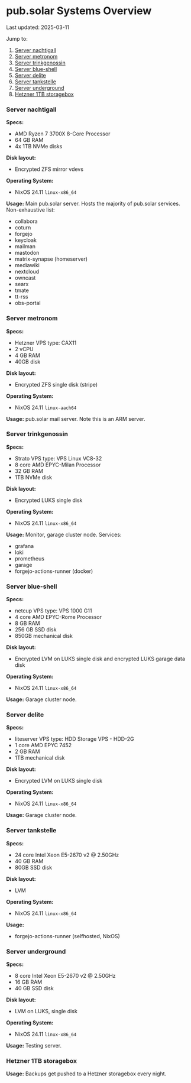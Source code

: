 # pub.solar Systems Overview

Last updated: 2025-03-11

Jump to:

1. [Server nachtigall](#server-nachtigall)
2. [Server metronom](#server-metronom)
3. [Server trinkgenossin](#server-trinkgenossin)
4. [Server blue-shell](#server-blue-shell)
5. [Server delite](#server-delite)
6. [Server tankstelle](#server-tankstelle)
7. [Server underground](#server-underground)
8. [Hetzner 1TB storagebox](#hetzner-1tb-storagebox)

### Server nachtigall

**Specs:**

- AMD Ryzen 7 3700X 8-Core Processor
- 64 GB RAM
- 4x 1TB NVMe disks

**Disk layout:**

- Encrypted ZFS mirror vdevs

**Operating System:**

- NixOS 24.11 `linux-x86_64`

**Usage:**
Main pub.solar server. Hosts the majority of pub.solar services. Non-exhaustive list:

- collabora
- coturn
- forgejo
- keycloak
- mailman
- mastodon
- matrix-synapse (homeserver)
- mediawiki
- nextcloud
- owncast
- searx
- tmate
- tt-rss
- obs-portal

### Server metronom

**Specs:**

- Hetzner VPS type: CAX11
- 2 vCPU
- 4 GB RAM
- 40GB disk

**Disk layout:**

- Encrypted ZFS single disk (stripe)

**Operating System:**

- NixOS 24.11 `linux-aach64`

**Usage:**
pub.solar mail server. Note this is an ARM server.

### Server trinkgenossin

**Specs:**

- Strato VPS type: VPS Linux VC8-32
- 8 core AMD EPYC-Milan Processor
- 32 GB RAM
- 1TB NVMe disk

**Disk layout:**

- Encrypted LUKS single disk

**Operating System:**

- NixOS 24.11 `linux-x86_64`

**Usage:**
Monitor, garage cluster node. Services:

- grafana
- loki
- prometheus
- garage
- forgejo-actions-runner (docker)

### Server blue-shell

**Specs:**

- netcup VPS type: VPS 1000 G11
- 4 core AMD EPYC-Rome Processor
- 8 GB RAM
- 256 GB SSD disk
- 850GB mechanical disk

**Disk layout:**

- Encrypted LVM on LUKS single disk and encrypted LUKS garage data disk

**Operating System:**

- NixOS 24.11 `linux-x86_64`

**Usage:**
Garage cluster node.

### Server delite

**Specs:**

- liteserver VPS type: HDD Storage VPS - HDD-2G
- 1 core AMD EPYC 7452
- 2 GB RAM
- 1TB mechanical disk

**Disk layout:**

- Encrypted LVM on LUKS single disk

**Operating System:**

- NixOS 24.11 `linux-x86_64`

**Usage:**
Garage cluster node.

### Server tankstelle

**Specs:**

- 24 core Intel Xeon E5-2670 v2 @ 2.50GHz
- 40 GB RAM
- 80GB SSD disk

**Disk layout:**

- LVM

**Operating System:**

- NixOS 24.11 `linux-x86_64`

**Usage:**

- forgejo-actions-runner (selfhosted, NixOS)

### Server underground

**Specs:**

- 8 core Intel Xeon E5-2670 v2 @ 2.50GHz
- 16 GB RAM
- 40 GB SSD disk

**Disk layout:**

- LVM on LUKS, single disk

**Operating System:**

- NixOS 24.11 `linux-x86_64`

**Usage:**
Testing server.

### Hetzner 1TB storagebox

**Usage:**
Backups get pushed to a Hetzner storagebox every night.
